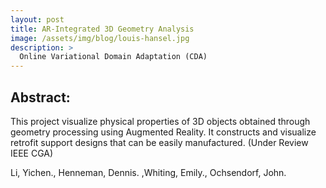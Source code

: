 ```yaml
---
layout: post
title: AR-Integrated 3D Geometry Analysis
image: /assets/img/blog/louis-hansel.jpg
description: >
  Online Variational Domain Adaptation (CDA)
---
```



## Abstract: 

This project visualize physical properties of 3D objects obtained through geometry processing using Augmented Reality. It constructs and visualize retrofit support designs that can be easily manufactured. (Under Review IEEE CGA)



Li, Yichen., Henneman, Dennis. ,Whiting, Emily., Ochsendorf, John.
